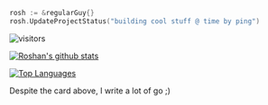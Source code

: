 
```go
rosh := &regularGuy{}
rosh.UpdateProjectStatus("building cool stuff @ time by ping")
```


![visitors](https://visitor-badge.glitch.me/badge?page_id=roshbhatia.visitor-badge)

[![Roshan's github stats](https://github-readme-stats.vercel.app/api?username=roshbhatia&show_icons=true&theme=synthwave)](https://github.com/anuraghazra/github-readme-stats)


[![Top Languages](https://github-readme-stats.vercel.app/api/top-langs/?username=roshbhatia&layout=compact&theme=synthwave)](https://github.com/anuraghazra/github-readme-stats)


Despite the card above, I write a lot of go ;)
